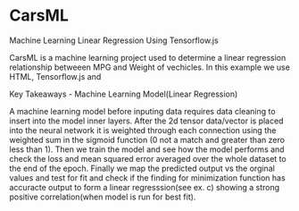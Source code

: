 # CarsML
Machine Learning Linear Regression Using Tensorflow.js


CarsML is a machine learning project used to determine a linear regression relationship betweeen MPG and Weight of vechicles. In this example we use HTML, Tensorflow.js and 

Key Takeaways - Machine Learning Model(Linear Regression)

A machine learning model before inputing data requires data cleaning to insert into the model inner layers. After the 2d tensor data/vector is placed into the neural network it is weighted through each connection using the weighted sum in the sigmoid function (0 not a match and greater than zero less than 1). Then we train the model and see how the model performs and check the loss and mean squared error averaged over the whole dataset to the end of the epoch. Finally we map the predicted output vs the orginal values and test for fit and check if the finding for minimization function has accuracte output to form a linear regresssion(see ex. c) showing a strong positive correlation(when model is run for best fit).


